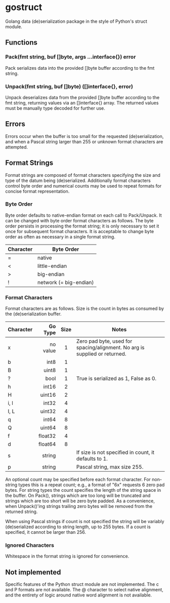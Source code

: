 # gostruct
Golang data (de)serialization package in the style of Python's struct module.  

## Functions

### Pack(fmt string, buf []byte, args ...interface{}) error

Pack serializes data into the provided []byte buffer according to the fmt string.

### Unpack(fmt string, buf []byte) ([]interface{}, error)

Unpack deserializes data from the provided []byte buffer according to the fmt string, returning values via an []interface{} array.  The returned values must be manually type decoded for further use.

## Errors

Errors occur when the buffer is too small for the requested (de)serialization, and when a Pascal string larger than 255 or unknown format characters are attempted.

## Format Strings

Format strings are composed of format characters specifying the size and type of the datum being (de)serialized.  Additionally format characters control byte order and numerical counts may be used to repeat formats for concise format representation.

### Byte Order

Byte order defaults to native-endian format on each call to Pack/Unpack.  It can be changed with byte order format characters as follows.  The byte order persists in processing the format string; it is only necessary to set it once for subsequent format characters.  It is acceptable to change byte order as often as necessary in a single format string.

| Character | Byte Order |
| - | - |
| = | native |
| < | little-endian |
| > | big-endian |
| ! | network (= big-endian) |

### Format Characters

Format characters are as follows.  Size is the count in bytes as consumed by the (de)serialization buffer.

| Character | Go Type | Size | Notes |
| - | -:|:-:| - |
| x | no value | 1 | Zero pad byte, used for spacing/alignment.  No arg is supplied or returned. |
| b | int8 | 1 | |
| B | uint8 | 1 | |
| ? | bool | 1 | True is serialized as 1, False as 0. |
| h | int16 | 2 | |
| H | uint16 | 2 | |
| i, l | int32 | 4 | |
| I, L | uint32 | 4 | |
| q | int64 | 8 | |
| Q | uint64 | 8 | |
| f | float32 | 4 | |
| d | float64 | 8 | |
| s | string | | If size is not specified in count, it defaults to 1. |
| p | string | | Pascal string, max size 255. |

An optional count may be specified before each format character.  For non-string types this is a repeat count; e.g., a format of "6x" requests 6 zero pad bytes.  For string types the count specifies the length of the string space in the buffer.  On Pack(), strings which are too long will be truncated and strings which are too short will be zero byte padded.  As a convenience, when Unpack()'ing strings trailing zero bytes will be removed from the returned string.

When using Pascal strings if count is not specified the string will be variably (de)serialized according to string length, up to 255 bytes.  If a count is specified, it cannot be larger than 256.

### Ignored Characters

Whitespace in the format string is ignored for convenience.

## Not implemented

Specific features of the Python struct module are not implemented.  The c and P formats are not available.  The @ character to select native alignment, and the entirety of logic around native word alignment is not available.
